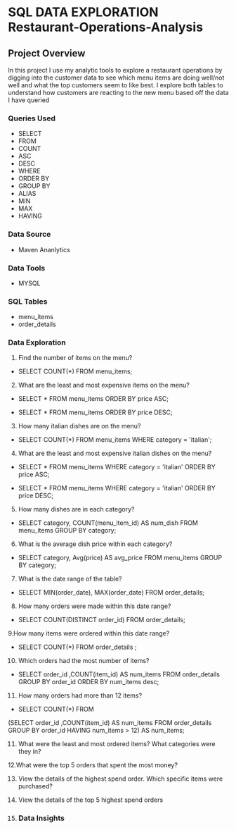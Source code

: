 # SQL DATA EXPLORATION Restaurant-Operations-Analysis

## Project Overview
In this project I use my analytic tools to explore a restaurant operations by digging into the customer data to see which menu items are doing well/not well and what the top customers seem to like best. 
I explore both tables to understand how customers are reacting to the new menu based off the data I have queried

### Queries Used
- SELECT 
- FROM 
- COUNT
- ASC
- DESC
- WHERE
- ORDER BY
- GROUP BY
- ALIAS
- MIN
- MAX
- HAVING


### Data Source
- Maven Ananlytics
  
### Data Tools
- MYSQL
### SQL Tables
- menu_items
- order_details
### Data Exploration 
1. Find the number of items on the menu?
   
-  SELECT COUNT(*) FROM menu_items;
  
2. What are the least and most expensive items on the menu?

- SELECT * FROM menu_items
ORDER BY price ASC;

- SELECT * FROM menu_items
ORDER BY price DESC;

3. How many italian dishes are on the menu?

- SELECT COUNT(*) FROM menu_items
WHERE category = 'italian';

4. What are the least and most expensive italian dishes on the menu? 

- SELECT * FROM menu_items
WHERE category = 'italian'
ORDER BY price ASC;

- SELECT * FROM menu_items
WHERE category = 'italian'
ORDER BY price DESC;


5. How many dishes are in each category?

- SELECT category, COUNT(menu_item_id) AS num_dish
FROM menu_items
GROUP BY category;
  
6. What is the average dish price within each category?
   
- SELECT category, Avg(price) AS avg_price
FROM menu_items
GROUP BY category;

7. What is the date range of the table?

- SELECT MIN(order_date), MAX(order_date) FROM order_details;

   
8. How many orders were made within this date range?
- SELECT COUNT(DISTINCT order_id) FROM order_details;

9.How many items were ordered within this date range?

- SELECT COUNT(*) FROM order_details ;
     
10. Which orders had the most number of items?
    
- SELECT order_id ,COUNT(item_id) AS num_items
FROM order_details
GROUP BY order_id
ORDER BY num_items desc;

11. How many orders had more than 12 items?
    
 - SELECT COUNT(*) FROM 

(SELECT order_id ,COUNT(item_id) AS num_items
FROM order_details
GROUP BY order_id
HAVING num_items > 12) AS num_items;

11. What were the least and most ordered items? What categories were they in?
    
12.What were the top 5 orders that spent the most money?

13. View the details of the highest spend order. Which specific items were purchased?
    
14. View the details of the top 5 highest spend orders
    
21.   ### Data Insights
